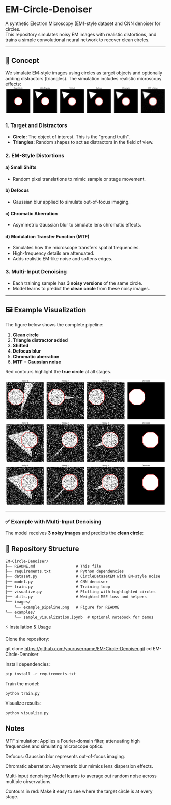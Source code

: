 # EM-Circle-Denoiser

A synthetic Electron Microscopy (EM)-style dataset and CNN denoiser for circles.  
This repository simulates noisy EM images with realistic distortions, and trains a simple convolutional neural network to recover clean circles.

---

## 🌟 Concept

We simulate EM-style images using circles as target objects and optionally adding distractors (triangles). The simulation includes realistic microscopy effects:
![EM Circle Pipeline](images/noises.png)

### 1. Target and Distractors
- **Circle:** The object of interest. This is the "ground truth".
- **Triangles:** Random shapes to act as distractors in the field of view.

### 2. EM-Style Distortions

#### a) Small Shifts
- Random pixel translations to mimic sample or stage movement.

#### b) Defocus
- Gaussian blur applied to simulate out-of-focus imaging.

#### c) Chromatic Aberration
- Asymmetric Gaussian blur to simulate lens chromatic effects.

#### d) Modulation Transfer Function (MTF)
- Simulates how the microscope transfers spatial frequencies.
- High-frequency details are attenuated.
- Adds realistic EM-like noise and softens edges.

### 3. Multi-Input Denoising
- Each training sample has **3 noisy versions** of the same circle.
- Model learns to predict the **clean circle** from these noisy images.

---

## 🖼️ Example Visualization

The figure below shows the complete pipeline:

1. **Clean circle**  
2. **Triangle distractor added**  
3. **Shifted**  
4. **Defocus blur**  
5. **Chromatic aberration**  
6. **MTF + Gaussian noise**  

Red contours highlight the **true circle** at all stages.

![EM Circle Pipeline](images/example_pipeline.png)
![EM Circle Pipeline](images/example_pipeline2.png)
![EM Circle Pipeline](images/example_pipeline3.png)

---

### ✅ Example with Multi-Input Denoising

The model receives **3 noisy images** and predicts the **clean circle**:

## 📂 Repository Structure
```
EM-Circle-Denoiser/
├── README.md                  # This file
├── requirements.txt           # Python dependencies
├── dataset.py                 # CircleDatasetEM with EM-style noise
├── model.py                   # CNN denoiser
├── train.py                   # Training loop
├── visualize.py               # Plotting with highlighted circles
├── utils.py                   # Weighted MSE loss and helpers
└── images/
    └── example_pipeline.png   # Figure for README
└── examples/
    └── sample_visualization.ipynb  # Optional notebook for demos

```

⚡ Installation & Usage

Clone the repository:

git clone https://github.com/yourusername/EM-Circle-Denoiser.git
cd EM-Circle-Denoiser


Install dependencies:
```
pip install -r requirements.txt
```

Train the model:
```
python train.py
```

Visualize results:
```
python visualize.py
```
## Notes

MTF simulation: Applies a Fourier-domain filter, attenuating high frequencies and simulating microscope optics.

Defocus: Gaussian blur represents out-of-focus imaging.

Chromatic aberration: Asymmetric blur mimics lens dispersion effects.

Multi-input denoising: Model learns to average out random noise across multiple observations.

Contours in red: Make it easy to see where the target circle is at every stage.

